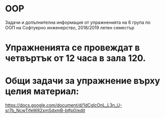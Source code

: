 # OOP
Задачи и допълнителна информация от упражненията на 6 група по ООП на Софтуерно инженерство, 2018/2019 летен семестър

# Упражненията се провеждат в четвъртък от 12 часа в зала 120.

# Общи задачи за упражнение върху целия материал:

https://docs.google.com/document/d/1dCglcOnL_L3n_U-sr7b_NcwTifeW82xmSdxmB-btfp0/edit


